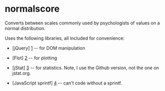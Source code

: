 normalscore
===========

Converts between scales commonly used by psychologists of values on a
normal distribution.

Uses the following libraries, all included for convenience:

* [jQuery] [1] -- for DOM manipulation
* [Flot] [2] -- for plotting
* [jStat] [3] -- for statistics. Note, I use the Github version, not the 
  one on jstat.org.
* [JavaScript sprintf] [4] -- can't code without a sprintf.

  [1]: http://jquery.com/
  [2]: http://www.flotcharts.org/
  [3]: https://github.com/jstat/jstat
  [4]: http://www.diveintojavascript.com/projects/javascript-sprintf

